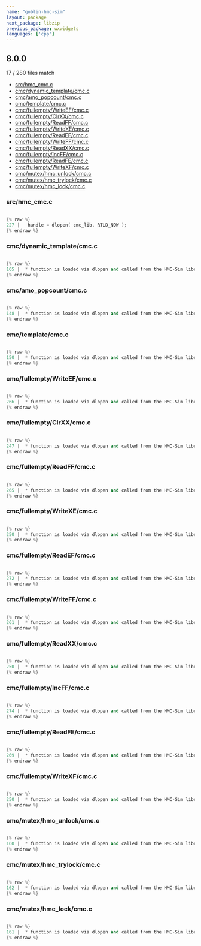 ```yaml
---
name: "goblin-hmc-sim"
layout: package
next_package: libzip
previous_package: wxwidgets
languages: ['cpp']
---
```

## 8.0.0
17 / 280 files match

 - [src/hmc_cmc.c](#srchmc_cmcc)
 - [cmc/dynamic_template/cmc.c](#cmcdynamic_templatecmcc)
 - [cmc/amo_popcount/cmc.c](#cmcamo_popcountcmcc)
 - [cmc/template/cmc.c](#cmctemplatecmcc)
 - [cmc/fullempty/WriteEF/cmc.c](#cmcfullemptywriteefcmcc)
 - [cmc/fullempty/ClrXX/cmc.c](#cmcfullemptyclrxxcmcc)
 - [cmc/fullempty/ReadFF/cmc.c](#cmcfullemptyreadffcmcc)
 - [cmc/fullempty/WriteXE/cmc.c](#cmcfullemptywritexecmcc)
 - [cmc/fullempty/ReadEF/cmc.c](#cmcfullemptyreadefcmcc)
 - [cmc/fullempty/WriteFF/cmc.c](#cmcfullemptywriteffcmcc)
 - [cmc/fullempty/ReadXX/cmc.c](#cmcfullemptyreadxxcmcc)
 - [cmc/fullempty/IncFF/cmc.c](#cmcfullemptyincffcmcc)
 - [cmc/fullempty/ReadFE/cmc.c](#cmcfullemptyreadfecmcc)
 - [cmc/fullempty/WriteXF/cmc.c](#cmcfullemptywritexfcmcc)
 - [cmc/mutex/hmc_unlock/cmc.c](#cmcmutexhmc_unlockcmcc)
 - [cmc/mutex/hmc_trylock/cmc.c](#cmcmutexhmc_trylockcmcc)
 - [cmc/mutex/hmc_lock/cmc.c](#cmcmutexhmc_lockcmcc)

### src/hmc_cmc.c

```cpp

{% raw %}
227 |   handle = dlopen( cmc_lib, RTLD_NOW );
{% endraw %}

```
### cmc/dynamic_template/cmc.c

```cpp

{% raw %}
165 |  * function is loaded via dlopen and called from the HMC-Sim library when
{% endraw %}

```
### cmc/amo_popcount/cmc.c

```cpp

{% raw %}
148 |  * function is loaded via dlopen and called from the HMC-Sim library when
{% endraw %}

```
### cmc/template/cmc.c

```cpp

{% raw %}
150 |  * function is loaded via dlopen and called from the HMC-Sim library when
{% endraw %}

```
### cmc/fullempty/WriteEF/cmc.c

```cpp

{% raw %}
266 |  * function is loaded via dlopen and called from the HMC-Sim library when
{% endraw %}

```
### cmc/fullempty/ClrXX/cmc.c

```cpp

{% raw %}
247 |  * function is loaded via dlopen and called from the HMC-Sim library when
{% endraw %}

```
### cmc/fullempty/ReadFF/cmc.c

```cpp

{% raw %}
265 |  * function is loaded via dlopen and called from the HMC-Sim library when
{% endraw %}

```
### cmc/fullempty/WriteXE/cmc.c

```cpp

{% raw %}
250 |  * function is loaded via dlopen and called from the HMC-Sim library when
{% endraw %}

```
### cmc/fullempty/ReadEF/cmc.c

```cpp

{% raw %}
272 |  * function is loaded via dlopen and called from the HMC-Sim library when
{% endraw %}

```
### cmc/fullempty/WriteFF/cmc.c

```cpp

{% raw %}
261 |  * function is loaded via dlopen and called from the HMC-Sim library when
{% endraw %}

```
### cmc/fullempty/ReadXX/cmc.c

```cpp

{% raw %}
250 |  * function is loaded via dlopen and called from the HMC-Sim library when
{% endraw %}

```
### cmc/fullempty/IncFF/cmc.c

```cpp

{% raw %}
274 |  * function is loaded via dlopen and called from the HMC-Sim library when
{% endraw %}

```
### cmc/fullempty/ReadFE/cmc.c

```cpp

{% raw %}
269 |  * function is loaded via dlopen and called from the HMC-Sim library when
{% endraw %}

```
### cmc/fullempty/WriteXF/cmc.c

```cpp

{% raw %}
250 |  * function is loaded via dlopen and called from the HMC-Sim library when
{% endraw %}

```
### cmc/mutex/hmc_unlock/cmc.c

```cpp

{% raw %}
160 |  * function is loaded via dlopen and called from the HMC-Sim library when
{% endraw %}

```
### cmc/mutex/hmc_trylock/cmc.c

```cpp

{% raw %}
162 |  * function is loaded via dlopen and called from the HMC-Sim library when
{% endraw %}

```
### cmc/mutex/hmc_lock/cmc.c

```cpp

{% raw %}
161 |  * function is loaded via dlopen and called from the HMC-Sim library when
{% endraw %}

```